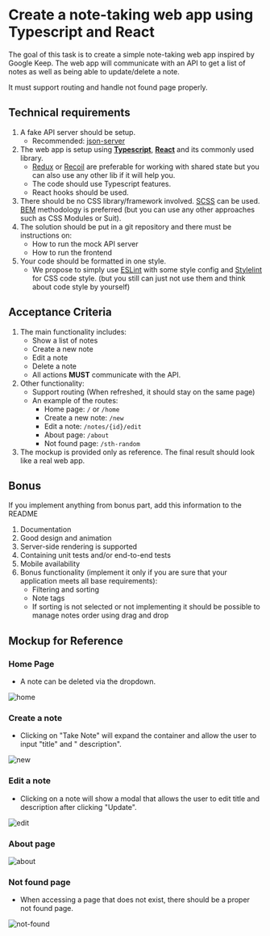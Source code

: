 # Create a note-taking web app using Typescript and React

The goal of this task is to create a simple note-taking web app inspired by Google Keep. The web app
will communicate with an API to get a list of notes as well as being able to update/delete a note.

It must support routing and handle not found page properly.

## Technical requirements

1. A fake API server should be setup.
    - Recommended: [json-server](https://github.com/typicode/json-server)
2. The web app is setup using [__Typescript__](https://www.typescriptlang.org/),
   [__React__](https://reactjs.org/) and its commonly used library.
    - [Redux](https://redux.js.org/) or [Recoil](https://recoiljs.org/) are preferable for working
      with shared state but you can also use any other lib if it will help you.
    - The code should use Typescript features.
    - React hooks should be used.
3. There should be no CSS library/framework involved. [SCSS](https://sass-lang.com/) can be used.
   [BEM](https://en.bem.info/) methodology is preferred (but you can use any other approaches such
   as CSS Modules or Suit).
4. The solution should be put in a git repository and there must be instructions on:
    - How to run the mock API server
    - How to run the frontend
5. Your code should be formatted in one style.
    - We propose to simply use [ESLint](https://eslint.org/) with some style config and
      [Stylelint](https://www.npmjs.com/package/stylelint) for CSS code style. (but you still can
      just not use them and think about code style by yourself)

## Acceptance Criteria

1. The main functionality includes:
    - Show a list of notes
    - Create a new note
    - Edit a note
    - Delete a note
    - All actions __MUST__ communicate with the API.
2. Other functionality:
    - Support routing (When refreshed, it should stay on the same page)
    - An example of the routes:
        - Home page: `/` or `/home`
        - Create a new note: `/new`
        - Edit a note: `/notes/{id}/edit`
        - About page: `/about`
        - Not found page: `/sth-random`
3. The mockup is provided only as reference. The final result should look like a real web app.

## Bonus

If you implement anything from bonus part, add this information to the README

1. Documentation
2. Good design and animation
3. Server-side rendering is supported
4. Containing unit tests and/or end-to-end tests
5. Mobile availability
6. Bonus functionality (implement it only if you are sure that your application meets all base
   requirements):
    - Filtering and sorting
    - Note tags
    - If sorting is not selected or not implementing it should be possible to manage notes order
      using drag and drop

## Mockup for Reference

### Home Page

- A note can be deleted via the dropdown.

![home](assets/home.png)

### Create a note

- Clicking on "Take Note" will expand the container and allow the user to input "title" and "
  description".

![new](assets/new.png)

### Edit a note

- Clicking on a note will show a modal that allows the user to edit title and description after
  clicking "Update".

![edit](assets/edit.png)

### About page

![about](assets/about.png)

### Not found page

- When accessing a page that does not exist, there should be a proper not found page.

![not-found](assets/not-found.png)
